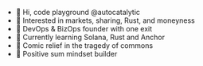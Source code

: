 - 👋 Hi, code playground @autocatalytic
- 👀 Interested in markets, sharing, Rust, and moneyness
- 📜 DevOps & BizOps founder with one exit
- 🌱 Currently learning Solana, Rust and Anchor
- 💞️ Comic relief in the tragedy of commons
- 🎯 Positive sum mindset builder

<!---
autocatalytic/autocatalytic is a ✨ special ✨ repository because its `README.md` (this file) appears on your GitHub profile.
You can click the Preview link to take a look at your changes.
--->
